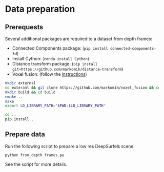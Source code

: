 # Data preparation

## Prerequests 
Several additional packages are required to a dataset from depth frames: 

* Connected Components package: (``pip install connected-components-3d``)
* Install Cython: (``conda install Cython``)
* Distance transform package: (```pip install git+https://github.com/markomih/distance-transform```)
* Voxel fusion: (follow the [instructions](https://github.com/markomih/voxel_fusion))
```bash
mkdir external
cd exteranl && git clone https://github.com/markomih/voxel_fusion && cd voxel_fusion
mkdir build && cd build
cmake ..
make 
export LD_LIBRARY_PATH="$PWD:$LD_LIBRARY_PATH"

cd ..
pip install .
```

## Prepare data
Run the following script to prepare a low res DeepSurfels scene:
```
python from_depth_frames.py
```
See the script for more details.